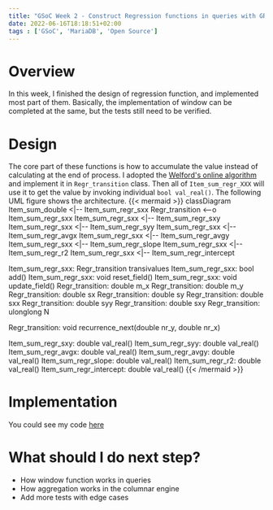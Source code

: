 ```yaml
---
title: "GSoC Week 2 - Construct Regression functions in queries with GROUP BY"
date: 2022-06-16T18:18:51+02:00
tags : ['GSoC', 'MariaDB', 'Open Source']
---
```


# Overview
In this week, I finished the design of regression function, and implemented most part of them. Basically, the implementation of window can be completed at the same, but the tests still need to be verified.

# Design
The core part of these functions is how to accumulate the value instead of calculating at the end of process. I adopted the [Welford's online algorithm](https://www.wikiwand.com/en/Algorithms_for_calculating_variance#/Online) and implement it in `Regr_transition` class. Then all of `Item_sum_regr_XXX` will use it to get the value by invoking individual `bool val_real()`. The following UML figure shows the architecture.
{{< mermaid >}}
classDiagram
  Item_sum_double <|-- Item_sum_regr_sxx
  Regr_transition <--o Item_sum_regr_sxx
  Item_sum_regr_sxx <|-- Item_sum_regr_sxy
  Item_sum_regr_sxx <|-- Item_sum_regr_syy
  Item_sum_regr_sxx <|-- Item_sum_regr_avgx
  Item_sum_regr_sxx <|-- Item_sum_regr_avgy
  Item_sum_regr_sxx <|-- Item_sum_regr_slope
  Item_sum_regr_sxx <|-- Item_sum_regr_r2
  Item_sum_regr_sxx <|-- Item_sum_regr_intercept

  Item_sum_regr_sxx: Regr_transition transivalues
  Item_sum_regr_sxx: bool add()
  Item_sum_regr_sxx: void reset_field()
  Item_sum_regr_sxx: void update_field()
  Regr_transition: double m_x
  Regr_transition: double m_y
  Regr_transition: double sx
  Regr_transition: double sy
  Regr_transition: double sxx
  Regr_transition: double syy
  Regr_transition: double sxy
  Regr_transition: ulonglong N

  Regr_transition: void recurrence_next(double nr_y, double nr_x)

  Item_sum_regr_sxy: double val_real()
  Item_sum_regr_syy: double val_real()
  Item_sum_regr_avgx: double val_real()
  Item_sum_regr_avgy: double val_real()
  Item_sum_regr_slope: double val_real()
  Item_sum_regr_r2: double val_real()
  Item_sum_regr_intercept: double val_real()
{{< /mermaid >}}
# Implementation
You could see my code [here](https://github.com/MariaDB/server/pull/2148)
# What should I do next step?
- How window function works in queries
- How aggregation works in the columnar engine
- Add more tests with edge cases



